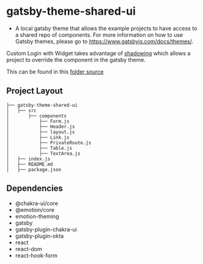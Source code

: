 # gatsby-theme-shared-ui
- A local gatsby theme that allows the example projects to have access to a shared repo of components. For more information on how to use Gatsby themes, please go to https://www.gatsbyjs.com/docs/themes/.

Custom Login with Widget takes advantage of [shadowing](https://www.gatsbyjs.com/docs/themes/shadowing/) which allows a project to override the component in the gatsby theme. 

This can be found in this [folder source](../custom-login-with-widget/src/gatsby-theme-shared-ui/) 


## Project Layout
```text
├── gatsby-theme-shared-ui
│   ├── src
│       ├── components
│           ├── Form.js
│           ├── Header.js
│           ├── layout.js
│           ├── Link.js
│           ├── PrivateRoute.js
│           ├── Table.js
│           ├── TextArea.js
│   ├── index.js
│   ├── README.md
│   ├── package.json
```

## Dependencies
- @chakra-ui/core
- @emotion/core
- emotion-theming
- gatsby
- gatsby-plugin-chakra-ui
- gatsby-plugin-okta
- react
- react-dom
- react-hook-form